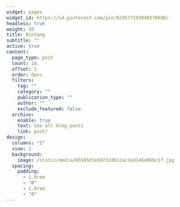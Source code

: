 ```yaml
---
widget: pages
widget_id: https://id.pinterest.com/pin/829577193848570698/
headless: true
weight: 30
title: Bintang
subtitle: ""
active: true
content:
  page_type: post
  count: 14
  offset: 1
  order: desc
  filters:
    tag: ""
    category: ""
    publication_type: ""
    author: ""
    exclude_featured: false
  archive:
    enable: true
    text: See all blog posts
    link: post/
design:
  columns: "1"
  view: 2
  background:
    image: /static/media/65595d1e59732d612ac3ed146e066c1f.jpg
  spacing:
    padding:
      - 1.9rem
      - "0"
      - 1.9rem
      - "0"
---
```

